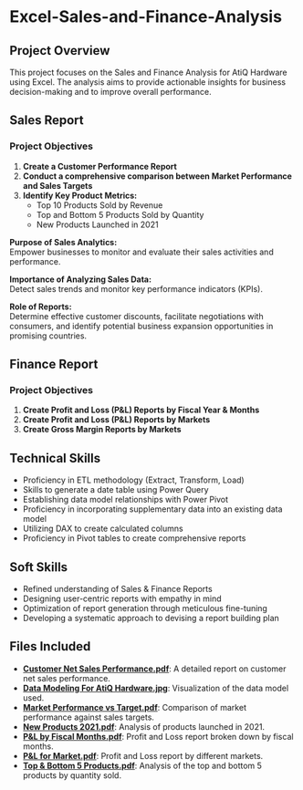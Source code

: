 # Excel-Sales-and-Finance-Analysis

## Project Overview

This project focuses on the Sales and Finance Analysis for AtiQ Hardware using Excel. The analysis aims to provide actionable insights for business decision-making and to improve overall performance.

## Sales Report

### Project Objectives

1. **Create a Customer Performance Report**
2. **Conduct a comprehensive comparison between Market Performance and Sales Targets**
3. **Identify Key Product Metrics:**
   - Top 10 Products Sold by Revenue
   - Top and Bottom 5 Products Sold by Quantity
   - New Products Launched in 2021

**Purpose of Sales Analytics:**  
Empower businesses to monitor and evaluate their sales activities and performance.

**Importance of Analyzing Sales Data:**  
Detect sales trends and monitor key performance indicators (KPIs).

**Role of Reports:**  
Determine effective customer discounts, facilitate negotiations with consumers, and identify potential business expansion opportunities in promising countries.

## Finance Report

### Project Objectives

1. **Create Profit and Loss (P&L) Reports by Fiscal Year & Months**
2. **Create Profit and Loss (P&L) Reports by Markets**
3. **Create Gross Margin Reports by Markets**

## Technical Skills

- Proficiency in ETL methodology (Extract, Transform, Load)
- Skills to generate a date table using Power Query
- Establishing data model relationships with Power Pivot
- Proficiency in incorporating supplementary data into an existing data model
- Utilizing DAX to create calculated columns
- Proficiency in Pivot tables to create comprehensive reports

## Soft Skills

- Refined understanding of Sales & Finance Reports
- Designing user-centric reports with empathy in mind
- Optimization of report generation through meticulous fine-tuning
- Developing a systematic approach to devising a report building plan

## Files Included

- [**Customer Net Sales Performance.pdf**](Customer%20Net%20Sales%20Performance.pdf): A detailed report on customer net sales performance.
- [**Data Modeling For AtiQ Hardware.jpg**](Data%20Modeling%20For%20AtliQ%20Hardware.jpg): Visualization of the data model used.
- [**Market Performance vs Target.pdf**](Market%20Performance%20vs%20Target.pdf): Comparison of market performance against sales targets.
- [**New Products 2021.pdf**](New%20Products%202021.pdf): Analysis of products launched in 2021.
- [**P&L by Fiscal Months.pdf**](P%26L%20by%20Fiscal%20Months.pdf): Profit and Loss report broken down by fiscal months.
- [**P&L for Market.pdf**](P%26L%20for%20Market.pdf): Profit and Loss report by different markets.
- [**Top & Bottom 5 Products.pdf**](Top%20%26%20Bottom%205%20Products.pdf): Analysis of the top and bottom 5 products by quantity sold.

